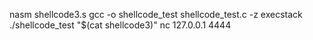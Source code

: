 nasm shellcode3.s
gcc -o shellcode_test shellcode_test.c -z execstack
./shellcode_test "$(cat shellcode3)"
nc 127.0.0.1 4444

